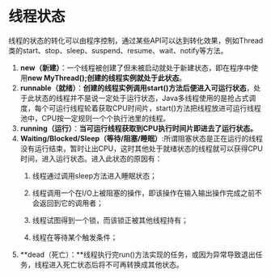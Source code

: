 # 线程状态

线程的状态的转化可以由程序控制，通过某些API可以达到转化效果，例如Thread类的start、stop、sleep、suspend、resume、wait、notify等方法。

1. **new（新建）**：一个线程被创建了但未被启动就处于新建状态，即在程序中使用**new MyThread\(\);创建的线程实例就处于此状态**。
2. **runnable（就绪）**：**创建的线程实例调用start\(\)方法后便进入可运行状态**，处于此状态的线程并不是说一定处于运行状态，Java多线程使用的是抢占式调度，每个可运行线程轮着获取CPU时间片，start\(\)方法把线程放进可运行线程池中，CPU按一定规则一个个执行池里的线程。
3. **running（运行）**：**当可运行线程获取到CPU执行时间片即进去了运行状态。**
4. **Waiting/Blocked/Sleep（等待/阻塞/睡眠）**:所谓阻塞状态是正在运行的线程没有运行结束，暂时让出CPU，这时其他处于就绪状态的线程就可以获得CPU时间，进入运行状态。进入此状态的原因有：
   1. 线程通过调用sleep方法进入睡眠状态；

   2. 线程调用一个在I/O上被阻塞的操作，即该操作在输入输出操作完成之前不会返回到它的调用者；

   3. 线程试图得到一个锁，而该锁正被其他线程持有；

   4. 线程在等待某个触发条件；
5. **dead（死亡）：**线程执行完run\(\)方法实现的任务，或因为异常导致退出任务，线程进入死亡状态后将不可再转换成其他状态。



